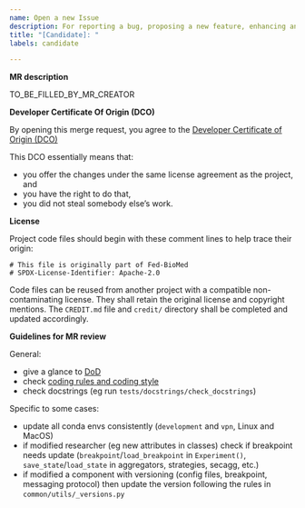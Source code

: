 ```yaml
---
name: Open a new Issue
description: For reporting a bug, proposing a new feature, enhancing an existing one, asking a question...
title: "[Candidate]: "
labels: candidate

---
```



**MR description**

TO_BE_FILLED_BY_MR_CREATOR

**Developer Certificate Of Origin (DCO)**

By opening this merge request, you agree to the
[Developer Certificate of Origin (DCO)](https://github.com/fedbiomed/test-fedbiomed/blob/develop/CONTRIBUTING.md#fed-biomed-developer-certificate-of-origin-dco)

This DCO essentially means that:

- you offer the changes under the same license agreement as the project, and
- you have the right to do that,
- you did not steal somebody else’s work.

**License**

Project code files should begin with these comment lines to help trace their origin:
```
# This file is originally part of Fed-BioMed
# SPDX-License-Identifier: Apache-2.0
```

Code files can be reused from another project with a compatible non-contaminating license.
They shall retain the original license and copyright mentions.
The `CREDIT.md` file and `credit/` directory shall be completed and updated accordingly.


**Guidelines for MR review**

General:

* give a glance to [DoD](https://fedbiomed.org/latest/developer/Fed-BioMed_DoD.pdf)
* check [coding rules and coding style](https://fedbiomed.org/latest/developer/usage_and_tools/#coding-style)
* check docstrings (eg run `tests/docstrings/check_docstrings`)

Specific to some cases:

* update all conda envs consistently (`development` and `vpn`, Linux and MacOS)
* if modified researcher (eg new attributes in classes) check if breakpoint needs update (`breakpoint`/`load_breakpoint` in `Experiment()`, `save_state`/`load_state` in aggregators, strategies, secagg, etc.)
* if modified a component with versioning (config files, breakpoint, messaging protocol) then update the version following the rules in `common/utils/_versions.py`

